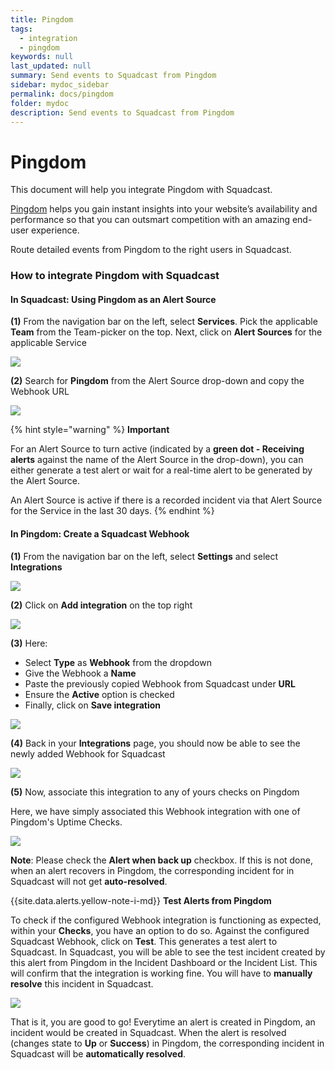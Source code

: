 ```yaml
---
title: Pingdom
tags:
  - integration
  - pingdom
keywords: null
last_updated: null
summary: Send events to Squadcast from Pingdom
sidebar: mydoc_sidebar
permalink: docs/pingdom
folder: mydoc
description: Send events to Squadcast from Pingdom
---
```


# Pingdom

This document will help you integrate Pingdom with Squadcast.

[Pingdom](https://www.pingdom.com/) helps you gain instant insights into your website’s availability and performance so that you can outsmart competition with an amazing end-user experience.

Route detailed events from Pingdom to the right users in Squadcast.

### How to integrate Pingdom with Squadcast

#### In Squadcast: Using Pingdom as an Alert Source

**(1)** From the navigation bar on the left, select **Services**. Pick the applicable **Team** from the Team-picker on the top. Next, click on **Alert Sources** for the applicable Service

![](../../.gitbook/assets/alert\_source\_1.png)

**(2)** Search for **Pingdom** from the Alert Source drop-down and copy the Webhook URL

![](../../.gitbook/assets/pingdom\_1.png)

{% hint style="warning" %}
**Important**

For an Alert Source to turn active (indicated by a **green dot - Receiving alerts** against the name of the Alert Source in the drop-down), you can either generate a test alert or wait for a real-time alert to be generated by the Alert Source.

An Alert Source is active if there is a recorded incident via that Alert Source for the Service in the last 30 days.
{% endhint %}

#### In Pingdom: Create a Squadcast Webhook

**(1)** From the navigation bar on the left, select **Settings** and select **Integrations**

![](../../.gitbook/assets/pingdom\_2.png)

**(2)** Click on **Add integration** on the top right

![](../../.gitbook/assets/pingdom\_3.png)

**(3)** Here:

* Select **Type** as **Webhook** from the dropdown
* Give the Webhook a **Name**
* Paste the previously copied Webhook from Squadcast under **URL**
* Ensure the **Active** option is checked
* Finally, click on **Save integration**

![](../../.gitbook/assets/pingdom\_4.png)

**(4)** Back in your **Integrations** page, you should now be able to see the newly added Webhook for Squadcast

![](../../.gitbook/assets/pingdom\_5.png)

**(5)** Now, associate this integration to any of yours checks on Pingdom

Here, we have simply associated this Webhook integration with one of Pingdom's Uptime Checks.

![](../../.gitbook/assets/pingdom\_6.png)

**Note**: Please check the **Alert when back up** checkbox. If this is not done, when an alert recovers in Pingdom, the corresponding incident for in Squadcast will not get **auto-resolved**.

\{{site.data.alerts.yellow-note-i-md\}} **Test Alerts from Pingdom**

To check if the configured Webhook integration is functioning as expected, within your **Checks**, you have an option to do so. Against the configured Squadcast Webhook, click on **Test**. This generates a test alert to Squadcast. In Squadcast, you will be able to see the test incident created by this alert from Pingdom in the Incident Dashboard or the Incident List. This will confirm that the integration is working fine. You will have to **manually resolve** this incident in Squadcast.

![](../../.gitbook/assets/pingdom\_7.png)

That is it, you are good to go! Everytime an alert is created in Pingdom, an incident would be created in Squadcast. When the alert is resolved (changes state to **Up** or **Success**) in Pingdom, the corresponding incident in Squadcast will be **automatically resolved**.
